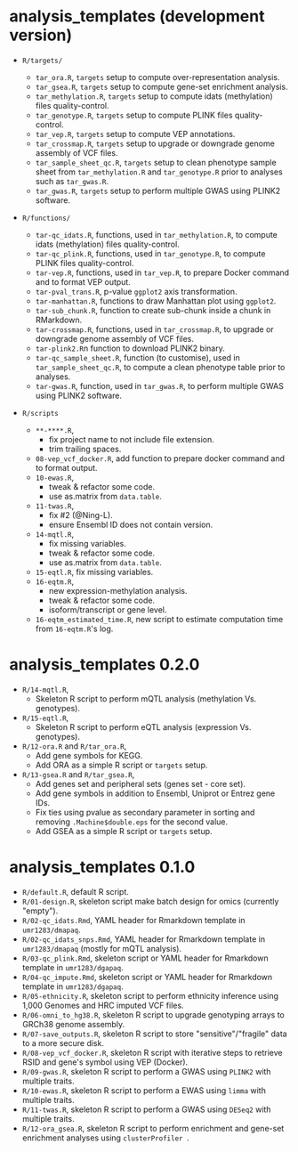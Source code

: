 # analysis_templates (development version)

+ `R/targets/`
    + `tar_ora.R`, `targets` setup to compute over-representation analysis.
    + `tar_gsea.R`, `targets` setup to compute gene-set enrichment analysis.
    + `tar_methylation.R`, `targets` setup to compute idats (methylation) files quality-control.
    + `tar_genotype.R`, `targets` setup to compute PLINK files quality-control.
    + `tar_vep.R`, `targets` setup to compute VEP annotations.
    + `tar_crossmap.R`, `targets` setup to upgrade or downgrade genome assembly of VCF files.
    + `tar_sample_sheet_qc.R`, `targets` setup to clean phenotype sample sheet from `tar_methylation.R` and `tar_genotype.R` prior to analyses such as `tar_gwas.R`.
    + `tar_gwas.R`, `targets` setup to perform multiple GWAS using PLINK2 software.

+ `R/functions/`
    + `tar-qc_idats.R`, functions, used in `tar_methylation.R`, to compute idats (methylation) files quality-control.
    + `tar-qc_plink.R`, functions, used in `tar_genotype.R`, to compute PLINK files quality-control.
    + `tar-vep.R`, functions, used in `tar_vep.R`, to prepare Docker command and to format VEP output.
    + `tar-pval_trans.R`, p-value `ggplot2` axis transformation.
    + `tar-manhattan.R`, functions to draw Manhattan plot using `ggplot2`.
    + `tar-sub_chunk.R`, function to create sub-chunk inside a chunk in RMarkdown.
    + `tar-crossmap.R`, functions, used in `tar_crossmap.R`, to upgrade or downgrade genome assembly of VCF files.
    + `tar-plink2.R`n function to download PLINK2 binary.
    + `tar-qc_sample_sheet.R`, function (to customise), used in `tar_sample_sheet_qc.R`, to compute a clean phenotype table prior to analyses.
    + `tar-gwas.R`, function, used in `tar_gwas.R`, to perform multiple GWAS using PLINK2 software.

+ `R/scripts`
    + `**-****.R`,
        - fix project name to not include file extension.
        - trim trailing spaces.
    + `08-vep_vcf_docker.R`, add function to prepare docker command and to format output.
    + `10-ewas.R`,
        - tweak & refactor some code.
        - use as.matrix from `data.table`.
    + `11-twas.R`,
        - fix #2 (@Ning-L).
        - ensure Ensembl ID does not contain version.
    + `14-mqtl.R`,
        - fix missing variables.
        - tweak & refactor some code.
        - use as.matrix from `data.table`.
    + `15-eqtl.R`, fix missing variables.
    + `16-eqtm.R`,
        - new expression-methylation analysis.
        - tweak & refactor some code.
        - isoform/transcript or gene level.
    + `16-eqtm_estimated_time.R`, new script to estimate computation time from `16-eqtm.R`'s log.

# analysis_templates 0.2.0

+ `R/14-mqtl.R`,
    + Skeleton R script to perform mQTL analysis (methylation Vs. genotypes).
+ `R/15-eqtl.R`,
    + Skeleton R script to perform eQTL analysis (expression Vs. genotypes).
+ `R/12-ora.R` and `R/tar_ora.R`,
    + Add gene symbols for KEGG.
    + Add ORA as a simple R script or `targets` setup.
+ `R/13-gsea.R` and `R/tar_gsea.R`,
    + Add genes set and peripheral sets (genes set - core set).
    + Add gene symbols in addition to Ensembl, Uniprot or Entrez gene IDs.
    + Fix ties using pvalue as secondary parameter in sorting and removing `.Machine$double.eps` for the second value.
    + Add GSEA as a simple R script or `targets` setup.

# analysis_templates 0.1.0

+ `R/default.R`, default R script.
+ `R/01-design.R`, skeleton script make batch design for omics (currently "empty").
+ `R/02-qc_idats.Rmd`, YAML header for Rmarkdown template in `umr1283/dmapaq`.
+ `R/02-qc_idats_snps.Rmd`, YAML header for Rmarkdown template in `umr1283/dmapaq` (mostly for mQTL analysis).
+ `R/03-qc_plink.Rmd`, skeleton script or YAML header for Rmarkdown template in `umr1283/dgapaq`.
+ `R/04-qc_impute.Rmd`, skeleton script or YAML header for Rmarkdown template in `umr1283/dgapaq`.
+ `R/05-ethnicity.R`, skeleton script to perform ethnicity inference using 1,000 Genomes and HRC imputed VCF files.
+ `R/06-omni_to_hg38.R`, skeleton R script to upgrade genotyping arrays to GRCh38 genome assembly.
+ `R/07-save_outputs.R`, skeleton R script to store "sensitive"/"fragile" data to a more secure disk.
+ `R/08-vep_vcf_docker.R`, skeleton R script with iterative steps to retrieve RSID and gene's symbol using VEP (Docker).
+ `R/09-gwas.R`, skeleton R script to perform a GWAS using `PLINK2`  with multiple traits.
+ `R/10-ewas.R`, skeleton R script to perform a EWAS using `limma` with multiple traits.
+ `R/11-twas.R`, skeleton R script to perform a GWAS using `DESeq2` with multiple traits.
+ `R/12-ora_gsea.R`, skeleton R script to perform enrichment and gene-set enrichment analyses using `clusterProfiler `.
